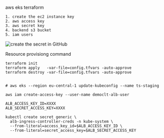 aws eks terraform 

    1. create the ec2 instance key
    2. aws access key
    3. aws secret key
    4. backend s3 bucket
    5. iam users 


![create the secret in GitHub](images/i.png)


Resource provisiong command

    terraform init
    terraform apply   -var-file=config.tfvars -auto-approve
    terraform destroy -var-file=config.tfvars -auto-approve


    # aws eks --region eu-central-1 update-kubeconfig --name ts-staging

    aws iam create-access-key --user-name democlt-alb-user
  
    ALB_ACCESS_KEY_ID=XXXX
    ALB_SECRET_ACCESS_KEY=XXXX

    kubectl create secret generic \
      alb-ingress-controller-creds -n kube-system \
      --from-literal=access_key_id=$ALB_ACCESS_KEY_ID \
      --from-literal=secret_access_key=$ALB_SECRET_ACCESS_KEY
